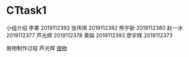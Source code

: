 # CTtask1

小组介绍
李果 2019112392
张伟琪 2019112382
熊宇新 2019112380
赵一冰 2019112377
芦光辉 2019112378
黄娟   2019112393
廖宇辉 2019112373


凿物制作过程
芦光辉 [凿物](https://zaowu.fun/p/606060ff234c46320e6d2bb2)